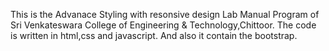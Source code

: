 This is the Advanace Styling with resonsive design Lab Manual Program of Sri Venkateswara College of Engineering & Technology,Chittoor.
The code is written in html,css and javascript.
And also it contain the bootstrap.
